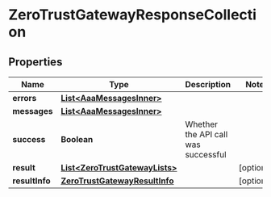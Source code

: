 

# ZeroTrustGatewayResponseCollection


## Properties

| Name | Type | Description | Notes |
|------------ | ------------- | ------------- | -------------|
|**errors** | [**List&lt;AaaMessagesInner&gt;**](AaaMessagesInner.md) |  |  |
|**messages** | [**List&lt;AaaMessagesInner&gt;**](AaaMessagesInner.md) |  |  |
|**success** | **Boolean** | Whether the API call was successful |  |
|**result** | [**List&lt;ZeroTrustGatewayLists&gt;**](ZeroTrustGatewayLists.md) |  |  [optional] |
|**resultInfo** | [**ZeroTrustGatewayResultInfo**](ZeroTrustGatewayResultInfo.md) |  |  [optional] |



